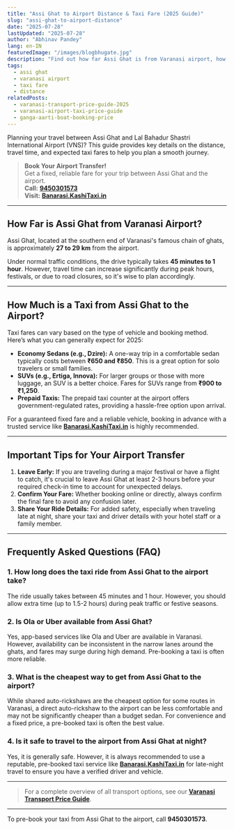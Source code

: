 ```yaml
---
title: "Assi Ghat to Airport Distance & Taxi Fare (2025 Guide)"
slug: "assi-ghat-to-airport-distance"
date: "2025-07-28"
lastUpdated: "2025-07-28"
author: "Abhinav Pandey"
lang: en-IN
featuredImage: "/images/blogbhugate.jpg"
description: "Find out how far Assi Ghat is from Varanasi airport, how long the drive takes, and typical taxi fares for this popular route."
tags:
  - assi ghat
  - varanasi airport
  - taxi fare
  - distance
relatedPosts:
  - varanasi-transport-price-guide-2025
  - varanasi-airport-taxi-price-guide
  - ganga-aarti-boat-booking-price
---
```


Planning your travel between Assi Ghat and Lal Bahadur Shastri International Airport (VNS)? This guide provides key details on the distance, travel time, and expected taxi fares to help you plan a smooth journey.

> **Book Your Airport Transfer!**  
> Get a fixed, reliable fare for your trip between Assi Ghat and the airport.  
> **Call:** **[9450301573](tel:9450301573)**  
> **Visit:** **[Banarasi.KashiTaxi.in](https://banarasi.kashitaxi.in)**

---

## How Far is Assi Ghat from Varanasi Airport?

Assi Ghat, located at the southern end of Varanasi's famous chain of ghats, is approximately **27 to 29 km** from the airport.

Under normal traffic conditions, the drive typically takes **45 minutes to 1 hour**. However, travel time can increase significantly during peak hours, festivals, or due to road closures, so it's wise to plan accordingly.

---

## How Much is a Taxi from Assi Ghat to the Airport?

Taxi fares can vary based on the type of vehicle and booking method. Here’s what you can generally expect for 2025:

*   **Economy Sedans (e.g., Dzire):** A one-way trip in a comfortable sedan typically costs between **₹650 and ₹850**. This is a great option for solo travelers or small families.
*   **SUVs (e.g., Ertiga, Innova):** For larger groups or those with more luggage, an SUV is a better choice. Fares for SUVs range from **₹900 to ₹1,250**.
*   **Prepaid Taxis:** The prepaid taxi counter at the airport offers government-regulated rates, providing a hassle-free option upon arrival.

For a guaranteed fixed fare and a reliable vehicle, booking in advance with a trusted service like **[Banarasi.KashiTaxi.in](https://banarasi.kashitaxi.in)** is highly recommended.

---

## Important Tips for Your Airport Transfer

1.  **Leave Early:** If you are traveling during a major festival or have a flight to catch, it's crucial to leave Assi Ghat at least 2-3 hours before your required check-in time to account for unexpected delays.
2.  **Confirm Your Fare:** Whether booking online or directly, always confirm the final fare to avoid any confusion later.
3.  **Share Your Ride Details:** For added safety, especially when traveling late at night, share your taxi and driver details with your hotel staff or a family member.

---

## Frequently Asked Questions (FAQ)

### 1. How long does the taxi ride from Assi Ghat to the airport take?
The ride usually takes between 45 minutes and 1 hour. However, you should allow extra time (up to 1.5-2 hours) during peak traffic or festive seasons.

### 2. Is Ola or Uber available from Assi Ghat?
Yes, app-based services like Ola and Uber are available in Varanasi. However, availability can be inconsistent in the narrow lanes around the ghats, and fares may surge during high demand. Pre-booking a taxi is often more reliable.

### 3. What is the cheapest way to get from Assi Ghat to the airport?
While shared auto-rickshaws are the cheapest option for some routes in Varanasi, a direct auto-rickshaw to the airport can be less comfortable and may not be significantly cheaper than a budget sedan. For convenience and a fixed price, a pre-booked taxi is often the best value.

### 4. Is it safe to travel to the airport from Assi Ghat at night?
Yes, it is generally safe. However, it is always recommended to use a reputable, pre-booked taxi service like **[Banarasi.KashiTaxi.in](https://banarasi.kashitaxi.in)** for late-night travel to ensure you have a verified driver and vehicle.

---

> For a complete overview of all transport options, see our **[Varanasi Transport Price Guide](/en/varanasi-transport-price-guide-2025)**.

---

To pre-book your taxi from Assi Ghat to the airport, call **9450301573**.
